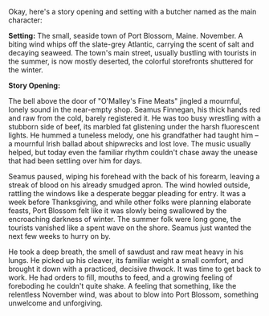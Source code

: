 Okay, here's a story opening and setting with a butcher named as the main character:

**Setting:** The small, seaside town of Port Blossom, Maine. November. A biting wind whips off the slate-grey Atlantic, carrying the scent of salt and decaying seaweed. The town's main street, usually bustling with tourists in the summer, is now mostly deserted, the colorful storefronts shuttered for the winter.

**Story Opening:**

The bell above the door of "O'Malley's Fine Meats" jingled a mournful, lonely sound in the near-empty shop. Seamus Finnegan, his thick hands red and raw from the cold, barely registered it. He was too busy wrestling with a stubborn side of beef, its marbled fat glistening under the harsh fluorescent lights. He hummed a tuneless melody, one his grandfather had taught him – a mournful Irish ballad about shipwrecks and lost love. The music usually helped, but today even the familiar rhythm couldn't chase away the unease that had been settling over him for days.

Seamus paused, wiping his forehead with the back of his forearm, leaving a streak of blood on his already smudged apron. The wind howled outside, rattling the windows like a desperate beggar pleading for entry. It was a week before Thanksgiving, and while other folks were planning elaborate feasts, Port Blossom felt like it was slowly being swallowed by the encroaching darkness of winter. The summer folk were long gone, the tourists vanished like a spent wave on the shore. Seamus just wanted the next few weeks to hurry on by.

He took a deep breath, the smell of sawdust and raw meat heavy in his lungs. He picked up his cleaver, its familiar weight a small comfort, and brought it down with a practiced, decisive *thwack*. It was time to get back to work. He had orders to fill, mouths to feed, and a growing feeling of foreboding he couldn't quite shake. A feeling that something, like the relentless November wind, was about to blow into Port Blossom, something unwelcome and unforgiving.
